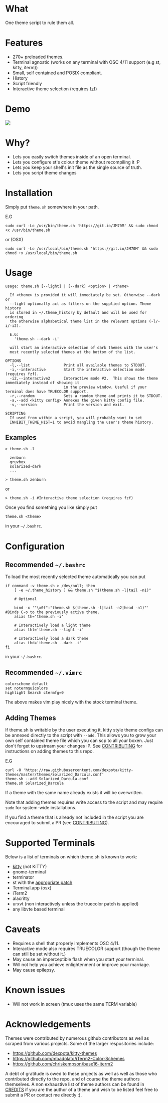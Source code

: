 # What

One theme script to rule them all.

# Features

 - 270+ preloaded themes.
 - Terminal agnostic (works on any terminal with OSC 4/11 support (e.g st, kitty, iterm))
 - Small, self contained and POSIX compliant.
 - History
 - Script friendly
 - Interactive theme selection (requires [fzf](https://github.com/junegunn/fzf))

# Demo

![](demo.gif)

# Why?

 - Lets you easily switch themes inside of an open terminal.
 - Lets you configure st's colour theme without recompiling it :P
 - Lets you keep your shell's init file as the single source of truth.
 - Lets you script theme changes

# Installation

Simply put `theme.sh` somewhere in your path.

E.G

```
sudo curl -Lo /usr/bin/theme.sh 'https://git.io/JM70M' && sudo chmod +x /usr/bin/theme.sh
```

or (OSX)

```
sudo curl -Lo /usr/local/bin/theme.sh 'https://git.io/JM70M' && sudo chmod +x /usr/local/bin/theme.sh
```

# Usage


```
usage: theme.sh [--light] | [--dark] <option> | <theme>

  If <theme> is provided it will immediately be set. Otherwise --dark or 
  --light optionally act as filters on the supplied option. Theme history
  is stored in ~/.theme_history by default and will be used for ordering
  the otherwise alphabetical theme list in the relevant options (-l/-i/-i2).

  E.G:
    'theme.sh --dark -i'

  will start an interactive selection of dark themes with the user's
  most recently selected themes at the bottom of the list.

OPTIONS
  -l,--list               Print all available themes to STDOUT.
  -i,--interactive        Start the interactive selection mode (requires fzf).
  -i2,--interactive2      Interactive mode #2.  This shows the theme immediately instead of showing it
                          in the preview window. Useful if your terminal does have TRUECOLOR support.
  -r,--random             Sets a random theme and prints it to STDOUT.
  -a,--add <kitty config> Annexes the given kitty config file.
  -v,--version            Print the version and exit.

SCRIPTING
  If used from within a script, you will probably want to set
  INHIBIT_THEME_HIST=1 to avoid mangling the user's theme history.
```

## Examples

```
> theme.sh -l
  
  zenburn
  gruvbox
  solarized-dark
  ...

> theme.sh zenburn
```

or

```
> theme.sh -i #Interactive theme selection (requires fzf)
```

Once you find something you like simply put

```
theme.sh <theme>
```

in your `~/.bashrc`.

# Configuration

## Recommended `~/.bashrc`

To load the most recently selected theme automatically you can put

```
if command -v theme.sh > /dev/null; then
	[ -e ~/.theme_history ] && theme.sh "$(theme.sh -l|tail -n1)"

	# Optional  

	bind -x '"\x0f":"theme.sh $(theme.sh -l|tail -n2|head -n1)"' #Binds C-o to the previously active theme.
	alias th='theme.sh -i'

	# Interactively load a light theme
	alias thl='theme.sh --light -i'

	# Interactively load a dark theme
	alias thd='theme.sh --dark -i'
fi
```

in your `~/.bashrc`.

## Recommended `~/.vimrc`

```
colorscheme default
set notermguicolors
highlight Search ctermfg=0
```

The above makes vim play nicely with the stock terminal theme.

## Adding Themes

If theme.sh is writable by the user executing it, kitty style theme configs can
be annexed directly to the script with `--add`. This allows you to grow your 
own self contained theme file which you can scp to all your boxen. Just don't
forget to upstream your changes :P. See [CONTRIBUTING](CONTRIBUTING.md) for instructions
on adding themes to this repo.

E.G

```
curl -O 'https://raw.githubusercontent.com/dexpota/kitty-themes/master/themes/Solarized_Darcula.conf'
theme.sh --add Solarized_Darcula.conf
theme.sh Solarized_Darcula
```

If a theme with the same name already exists it will be overwritten.

Note that adding themes requires write access to the script and may require `sudo` for system-wide installations.

If you find a theme that is already not included in the script you are encouraged to submit a PR (see [CONTRIBUTING](CONTRIBUTING.md)).

# Supported Terminals

Below is a list of terminals on which theme.sh is known to work:
	
 - [kitty](https://github.com/kovidgoyal/kitty) (not KiTTY)
 - gnome-terminal
 - terminator
 - st with the [appropriate patch](https://st.suckless.org/patches/osc_10_11_12_2)
 - Terminal.app (osx)
 - iTerm2
 - alacritty
 - urxvt (non interactively unless the truecolor patch is applied)
 - any libvte based terminal


# Caveats

 - Requires a shell that properly implements OSC 4/11.
 - Interactive mode also requires TRUECOLOR support (though the theme can still be set without it.)
 - May cause an imperceptible flash when you start your terminal.
 - Will not help you achieve enlightenment or improve your marriage.
 - May cause epilepsy.

# Known issues

 - Will not work in screen (tmux uses the same TERM variable)

# Acknowledgements

Themes were contributed by numerous github contributors as well as scraped
 from various projects. Some of the larger respositories include:

  - https://github.com/dexpota/kitty-themes
  - https://github.com/mbadolato/iTerm2-Color-Schemes
  - https://github.com/chriskempson/base16-iterm2

 A debt of gratitude is owed to these projects as well as well as those who
 contributed directly to the repo, and of course the theme authors themselves.
 A non exhaustive list of theme authors can be found in [CREDITS](CREDITS.md) if you are
 the author of a theme and wish to be listed feel free to submit a PR or
 contact me directly :).


